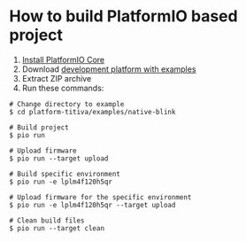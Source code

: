 How to build PlatformIO based project
=====================================

1. [Install PlatformIO Core](http://docs.platformio.org/page/core.html)
2. Download [development platform with examples](https://github.com/platformio/platform-titiva/archive/develop.zip)
3. Extract ZIP archive
4. Run these commands:

```shell
# Change directory to example
$ cd platform-titiva/examples/native-blink

# Build project
$ pio run

# Upload firmware
$ pio run --target upload

# Build specific environment
$ pio run -e lplm4f120h5qr

# Upload firmware for the specific environment
$ pio run -e lplm4f120h5qr --target upload

# Clean build files
$ pio run --target clean
```
